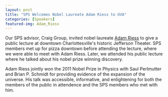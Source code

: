 ```yaml
---
layout: post
title: "SPS Welcomes Nobel Laureate Adam Riess to UVA"
categories: [Speakers]
featured-img: Adam_Riess
---
```


Our SPS advisor, Craig Group, invited nobel laureate [Adam Riess](https://en.wikipedia.org/wiki/Adam_Riess) to give a public lecture at downtown Charlottesville's historic Jefferson Theater. SPS members met up for pizza downtown before attending the lecture, where we were able to meet with Adam Riess. Later, we attended his public lecture where he talked about his nobel prize winning discovery.

Adam Riess jointly won the 2011 Nobel Prize in Physics with Saul Perlmutter and Brian P. Schmidt for providing evidence of the expansion of the universe. His talk was accessible, informative, and enlightening for both the members of the public in attendence and the SPS members who met with him.